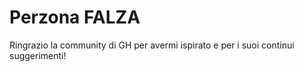 # Perzona FALZA
Ringrazio la community di GH per avermi ispirato e per i suoi continui suggerimenti!
